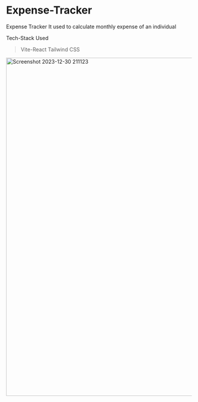 # Expense-Tracker
Expense Tracker
It used to calculate monthly expense of an individual

Tech-Stack Used
>Vite-React
>Tailwind CSS




<img width="918" alt="Screenshot 2023-12-30 211123" src="https://github.com/shutupsuhani/Expense-Tracker/assets/151936391/88f0a736-ddc3-4225-a1e7-cfb10d6e51df">
